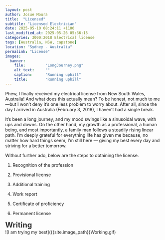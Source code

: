 ```yaml
---
layout: post
author: Josue Moura
title:  "Licensed"
subtitle: "Licensed Electrician"
date: 2025-05-10 08:24:11 +1100
last_modified_at: 2025-05-26 05:36:15
categories: 3000:2018 Electrical license
tags: [Australia, NSW, capstone]
location: "Sydney - Australia"
permalink: "License"
images:
  banner:
    file:         "LongJourney.png"
    alt_text:     ""
    caption:      "Running uphill"
    title:        "Running uphill"
---
```

<style>
/* temp */

    .typing {
      font-size: 24px;
      font-weight: bold;
      color: #333;
    }

    .dots::after {
      content: "";
      display: inline-block;
      animation: dots 1.5s steps(4, end) infinite;
    }

    @keyframes dots {
      0% {
        content: "";
      }
      25% {
        content: ".";
      }
      50% {
        content: "..";
      }
      75% {
        content: "...";
      }
      100% {
        content: "";
      }
    }
/* temp */

</style>

Phew, I finally received my electrical license from New South Wales, Australia! And what does this actually mean? To be honest, not much to me—but I won’t deny it’s one less problem to worry about. After all, since the day I arrived in Australia (February 3, 2018), I haven’t had a single break.

It’s been a long journey, and my mood swings like a sinusoidal wave, with ups and downs. On the other hand, my growth as a professional, a human being, and most importantly, a family man follows a steadily rising linear path. I’m deeply grateful for everything life has given me because, no matter how hard things seem, I’m still here — giving my best every day and striving for a better tomorrow.

Without further ado, below are the steps to obtaining the license.

1. Recognition of the profession

2. Provisional license

3. Additional training

4. Work report

5. Certificate of proficiency

6. Permanent license


<div class="typing">
    Writing<span class="dots"></span>
</div>
![I am trying my best]({{site.image_path}}Working.gif)